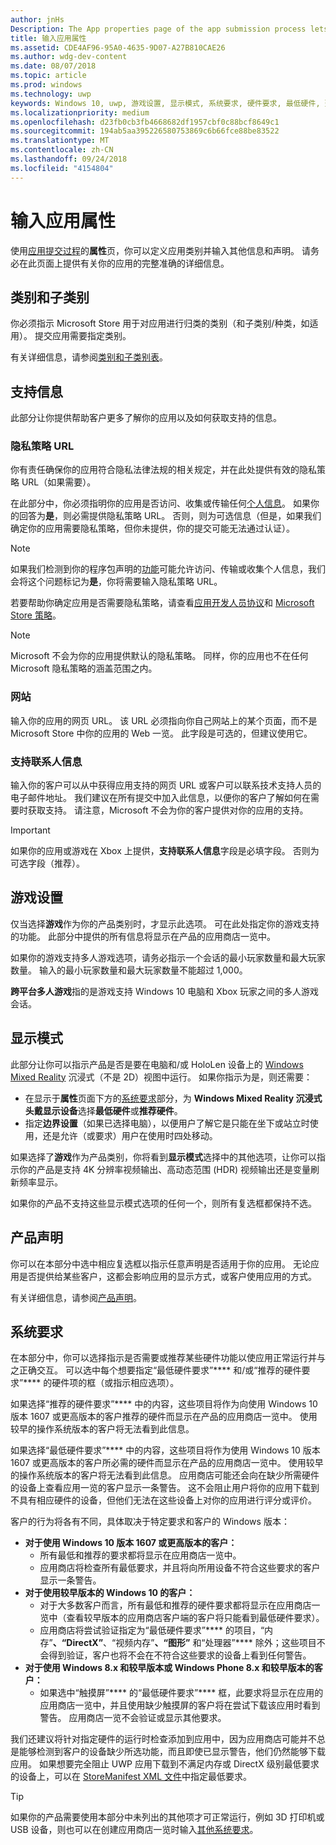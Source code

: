 ```yaml
---
author: jnHs
Description: The App properties page of the app submission process lets you define your app's category and indicate hardware preferences or other declarations.
title: 输入应用属性
ms.assetid: CDE4AF96-95A0-4635-9D07-A27B810CAE26
ms.author: wdg-dev-content
ms.date: 08/07/2018
ms.topic: article
ms.prod: windows
ms.technology: uwp
keywords: Windows 10, uwp, 游戏设置, 显示模式, 系统要求, 硬件要求, 最低硬件, 建议硬件, 隐私策略, 支持联系人信息, 应用网站, 支持信息
ms.localizationpriority: medium
ms.openlocfilehash: d23fb0cb3fb4668682df1957cbf0c88bcf8649c1
ms.sourcegitcommit: 194ab5aa395226580753869c6b66fce88be83522
ms.translationtype: MT
ms.contentlocale: zh-CN
ms.lasthandoff: 09/24/2018
ms.locfileid: "4154804"
---
```

# <a name="enter-app-properties"></a>输入应用属性

使用[应用提交过程](app-submissions.md)的**属性**页，你可以定义应用类别并输入其他信息和声明。 请务必在此页面上提供有关你的应用的完整准确的详细信息。


## <a name="category-and-subcategory"></a>类别和子类别

你必须指示 Microsoft Store 用于对应用进行归类的类别（和子类别/种类，如适用）。 提交应用需要指定类别。

有关详细信息，请参阅[类别和子类别表](category-and-subcategory-table.md)。


## <a name="support-info"></a>支持信息

此部分让你提供帮助客户更多了解你的应用以及如何获取支持的信息。

### <a name="privacy-policy-url"></a>隐私策略 URL

你有责任确保你的应用符合隐私法律法规的相关规定，并在此处提供有效的隐私策略 URL（如果需要）。

在此部分中，你必须指明你的应用是否访问、收集或传输任何[个人信息](https://docs.microsoft.com/legal/windows/agreements/store-policies#105-personal-information)。 如果你的回答为**是**，则必需提供隐私策略 URL。 否则，则为可选信息（但是，如果我们确定你的应用需要隐私策略，但你未提供，你的提交可能无法通过认证）。

> [!NOTE]
> 如果我们检测到你的程序包声明的[功能](../packaging/app-capability-declarations.md)可能允许访问、传输或收集个人信息，我们会将这个问题标记为**是**，你将需要输入隐私策略 URL。

若要帮助你确定应用是否需要隐私策略，请查看[应用开发人员协议](https://docs.microsoft.com/legal/windows/agreements/app-developer-agreement)和 [Microsoft Store 策略](https://docs.microsoft.com/legal/windows/agreements/store-policies#105-personal-information)。 

> [!NOTE]
> Microsoft 不会为你的应用提供默认的隐私策略。 同样，你的应用也不在任何 Microsoft 隐私策略的涵盖范围之内。 


### <a name="website"></a>网站

输入你的应用的网页 URL。 该 URL 必须指向你自己网站上的某个页面，而不是 Microsoft Store 中你的应用的 Web 一览。 此字段是可选的，但建议使用它。

### <a name="support-contact-info"></a>支持联系人信息

输入你的客户可以从中获得应用支持的网页 URL 或客户可以联系技术支持人员的电子邮件地址。 我们建议在所有提交中加入此信息，以便你的客户了解如何在需要时获取支持。 请注意，Microsoft 不会为你的客户提供对你的应用的支持。

> [!IMPORTANT]
> 如果你的应用或游戏在 Xbox 上提供，**支持联系人信息**字段是必填字段。 否则为可选字段（推荐）。


## <a name="game-settings"></a>游戏设置

仅当选择**游戏**作为你的产品类别时，才显示此选项。 可在此处指定你的游戏支持的功能。 此部分中提供的所有信息将显示在产品的应用商店一览中。

如果你的游戏支持多人游戏选项，请务必指示一个会话的最小玩家数量和最大玩家数量。 输入的最小玩家数量和最大玩家数量不能超过 1,000。

**跨平台多人游戏**指的是游戏支持 Windows 10 电脑和 Xbox 玩家之间的多人游戏会话。


## <a name="display-mode"></a>显示模式

此部分让你可以指示产品是否是要在电脑和/或 HoloLen 设备上的 [Windows Mixed Reality](https://developer.microsoft.com/windows/mixed-reality) 沉浸式（不是 2D）视图中运行。 如果你指示为是，则还需要：
- 在显示于**属性**页面下方的[系统要求](#system-requirements)部分，为 **Windows Mixed Reality 沉浸式头戴显示设备**选择**最低硬件**或**推荐硬件**。
- 指定**边界设置**（如果已选择电脑），以便用户了解它是只能在坐下或站立时使用，还是允许（或要求）用户在使用时四处移动。 

如果选择了**游戏**作为产品类别，你将看到**显示模式**选择中的其他选项，让你可以指示你的产品是支持 4K 分辨率视频输出、高动态范围 (HDR) 视频输出还是变量刷新频率显示。

如果你的产品不支持这些显示模式选项的任何一个，则所有复选框都保持不选。


## <a name="product-declarations"></a>产品声明

你可以在本部分中选中相应复选框以指示任意声明是否适用于你的应用。 无论应用是否提供给某些客户，这都会影响应用的显示方式，或客户使用应用的方式。

有关详细信息，请参阅[产品声明](app-declarations.md)。

## <a name="system-requirements"></a>系统要求

在本部分中，你可以选择指示是否需要或推荐某些硬件功能以使应用正常运行并与之正确交互。 可以选中每个想要指定“最低硬件要求”**** 和/或“推荐的硬件要求”**** 的硬件项的框（或指示相应选项）。

如果选择“推荐的硬件要求”**** 中的内容，这些项目将作为向使用 Windows 10 版本 1607 或更高版本的客户推荐的硬件而显示在产品的应用商店一览中。 使用较早的操作系统版本的客户将无法看到此信息。

如果选择“最低硬件要求”**** 中的内容，这些项目将作为使用 Windows 10 版本 1607 或更高版本的客户所必需的硬件而显示在产品的应用商店一览中。 使用较早的操作系统版本的客户将无法看到此信息。 应用商店可能还会向在缺少所需硬件的设备上查看应用一览的客户显示一条警告。 这不会阻止用户将你的应用下载到不具有相应硬件的设备，但他们无法在这些设备上对你的应用进行评分或评价。 

客户的行为将各有不同，具体取决于特定要求和客户的 Windows 版本：

- **对于使用 Windows 10 版本 1607 或更高版本的客户：**
     - 所有最低和推荐的要求都将显示在应用商店一览中。
     - 应用商店将检查所有最低要求，并且将向所用设备不符合这些要求的客户显示一条警告。
- **对于使用较早版本的 Windows 10 的客户：**
     - 对于大多数客户而言，所有最低和推荐的硬件要求都将显示在应用商店一览中（查看较早版本的应用商店客户端的客户将只能看到最低硬件要求）。
     - 应用商店将尝试验证指定为“最低硬件要求”**** 的项目，“内存”****、“DirectX”****、“视频内存”****、“图形”**** 和“处理器”**** 除外；这些项目不会得到验证，客户也将不会在不符合这些要求的设备上看到任何警告。 
- **对于使用 Windows 8.x 和较早版本或 Windows Phone 8.x 和较早版本的客户：**
     - 如果选中“触摸屏”**** 的“最低硬件要求”**** 框，此要求将显示在应用的应用商店一览中，并且使用缺少触摸屏的客户将在尝试下载该应用时看到警告。 应用商店一览不会验证或显示其他要求。

我们还建议将针对指定硬件的运行时检查添加到应用中，因为应用商店可能并不总是能够检测到客户的设备缺少所选功能，而且即使已显示警告，他们仍然能够下载应用。 如果想要完全阻止 UWP 应用下载到不满足内存或 DirectX 级别最低要求的设备上，可以在 [StoreManifest XML 文件](https://docs.microsoft.com/uwp/schemas/storemanifest/storemanifestschema2015/schema-root)中指定最低要求。

> [!TIP]
> 如果你的产品需要使用本部分中未列出的其他项才可正常运行，例如 3D 打印机或 USB 设备，则也可以在创建应用商店一览时输入[其他系统要求](create-app-store-listings.md#additional-system-requirements)。





